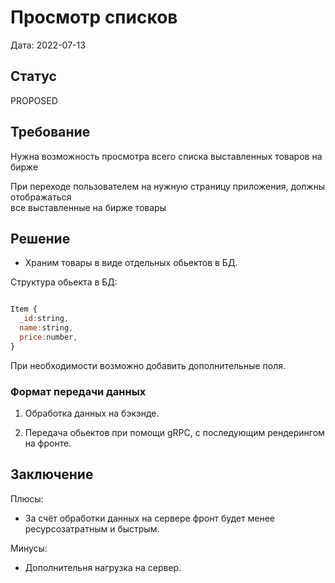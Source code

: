 # Просмотр списков

Дата: 2022-07-13

## Статус

PROPOSED

## Требование

Нужна возможность просмотра всего списка выставленных товаров на бирже

  При переходе пользователем на нужную страницу приложения, должны отображаться</br>
  все выставленные на бирже товары

## Решение

- Храним товары в виде отдельных обьектов в БД.

Структура обьекта в БД:

```js

Item {
  _id:string,
  name:string,
  price:number,
}
```

При необходимости возможно добавить дополнительные поля.

### Формат передачи данных

1. Обработка данных на бэкэнде.

2. Передача обьектов при помощи gRPC, с последующим рендерингом на фронте.

## Заключение

Плюсы:

- За счёт обработки данных на сервере фронт будет менее ресурсозатратным и быстрым.

Минусы:

- Дополнительня нагрузка на сервер.
